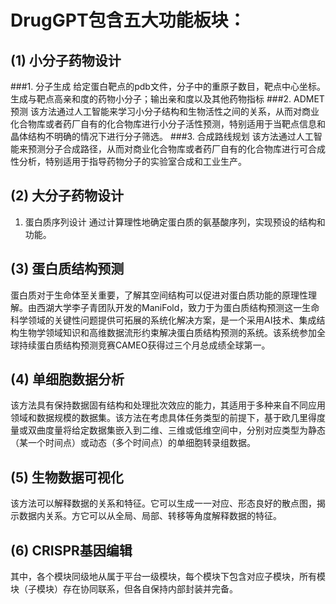 # DrugGPT包含五大功能板块：
## (1)	小分子药物设计
###1.	分子生成
给定蛋白靶点的pdb文件，分子中的重原子数目，靶点中心坐标。生成与靶点高亲和度的药物小分子；输出亲和度以及其他药物指标
###2.	ADMET预测
该方法通过人工智能来学习小分子结构和生物活性之间的关系，从而对商业化合物库或者药厂自有的化合物库进行小分子活性预测，特别适用于当靶点信息和晶体结构不明确的情况下进行分子筛选。
###3.	合成路线规划
该方法通过人工智能来预测分子合成路径，从而对商业化合物库或者药厂自有的化合物库进行可合成性分析，特别适用于指导药物分子的实验室合成和工业生产。
## (2)	大分子药物设计
1.	蛋白质序列设计
通过计算理性地确定蛋白质的氨基酸序列，实现预设的结构和功能。
## (3)	蛋白质结构预测
蛋白质对于生命体至关重要，了解其空间结构可以促进对蛋白质功能的原理性理解。由西湖大学李子青团队开发的ManiFold，致力于为蛋白质结构预测这一生命科学领域的关键性问题提供可拓展的系统化解决方案，是一个采用AI技术、集成结构生物学领域知识和高维数据流形约束解决蛋白质结构预测的系统。该系统参加全球持续蛋白质结构预测竞赛CAMEO获得过三个月总成绩全球第一。
## (4)	单细胞数据分析
该方法具有保持数据固有结构和处理批次效应的能力，其适用于多种来自不同应用领域和数据规模的数据集。该方法在考虑具体任务类型的前提下，基于欧几里得度量或双曲度量将给定数据集嵌入到二维、三维或低维空间中，分别对应类型为静态（某一个时间点）或动态（多个时间点）的单细胞转录组数据。
## (5)	生物数据可视化
该方法可以解释数据的关系和特征。它可以生成一一对应、形态良好的散点图，揭示数据内关系。方它可以从全局、局部、转移等角度解释数据的特征。
## (6)	CRISPR基因编辑
其中，各个模块同级地从属于平台一级模块，每个模块下包含对应子模块，所有模块（子模块）存在协同联系，但各自保持内部封装并完备。

